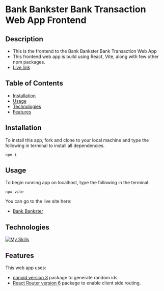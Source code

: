# Bank Bankster Bank Transaction Web App Frontend


## Description


- This is the frontend to the Bank Bankster Bank Transaction Web App
- This frontend web app is build using React, Vite, along with few other npm packages.
- <a href="https://bankbankster.netlify.app/">Live link</a>


## Table of Contents


- [Installation](#installation)
- [Usage](#usage)
- [Technologies](#technologies)
- [Features](#features)


## Installation


To install this app, fork and clone to your local machine and type the following in terminal to install all dependencies.

```
npm i
```


## Usage


To begin running app on localhost, type the following in the terminal.

```
npx vite
```

You can go to the live site here:
- <a href="https://bankbankster.netlify.app/">Bank Bankster</a>


## Technologies


[![My Skills](https://skillicons.dev/icons?i=js,html,css,vscode,react,vite)](https://skillicons.dev)


## Features


This web app uses:
- <a href="https://www.npmjs.com/package/nanoid">nanoid version 3</a> package to generate random ids.
- <a href="https://reactrouter.com/en/main">React Router version 6</a> package to enable client side routing.

